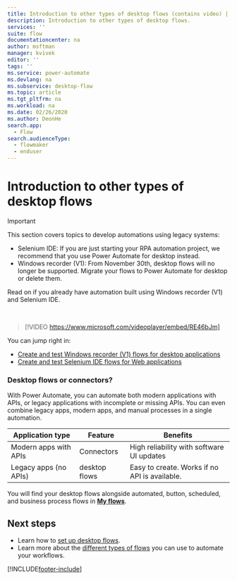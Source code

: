 ```yaml
---
title: Introduction to other types of desktop flows (contains video) | Microsoft Docs
description: Introduction to other types of desktop flows.
services: ''
suite: flow
documentationcenter: na
author: msftman
manager: kvivek
editor: ''
tags: ''
ms.service: power-automate
ms.devlang: na
ms.subservice: desktop-flow
ms.topic: article
ms.tgt_pltfrm: na
ms.workload: na
ms.date: 02/26/2020
ms.author: DeonHe
search.app: 
  - Flow
search.audienceType: 
  - flowmaker
  - enduser
---
```


# Introduction to other types of desktop flows

>[!IMPORTANT]
>This section covers topics to develop automations using legacy systems:
> - Selenium IDE: If you are just starting your RPA automation project, we recommend that you use Power Automate for desktop instead.
> - Windows recorder (V1): From November 30th, desktop flows will no longer be supported. Migrate your flows to Power Automate for desktop or delete them.


Read on if you already have automation built using Windows recorder (V1) and Selenium IDE.

<br/>

> [!VIDEO https://www.microsoft.com/videoplayer/embed/RE46bJm]


You can jump right in:

- [Create and test Windows recorder (V1) flows for desktop applications](create-desktop.md) 
- [Create and test Selenium IDE flows for Web applications](create-web.md)  

### Desktop flows or connectors?

With Power Automate, you can automate both modern applications with APIs, or legacy applications with incomplete or missing APIs. You can even combine legacy apps, modern apps, and manual processes in a single automation.

| **Application type**      | **Feature** | **Benefits**     |
|---------------------------|----------------------------|------------------|
| Modern apps with APIs| Connectors                 | High reliability with software UI updates |
| Legacy apps (no APIs)          | desktop flows                    | Easy to create. Works if no API is available.   |


You will find your desktop flows alongside automated, button, scheduled, and business process flows in [**My flows**](manage.md).

## Next steps

- Learn how to [set up desktop flows](setup.md). 
- Learn more about the [different types of flows](..\flow-types.md) you can use to automate your workflows.




[!INCLUDE[footer-include](../includes/footer-banner.md)]
